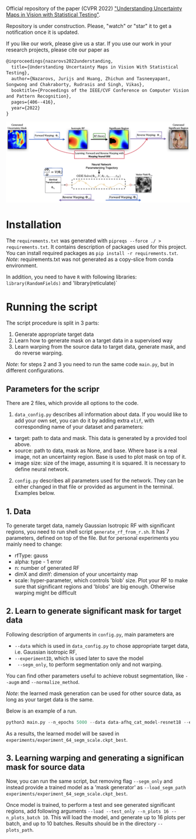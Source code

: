 Official repository of the paper (CVPR 2022)  ["Understanding Uncertainty Maps in Vision with Statistical Testing"](https://openaccess.thecvf.com/content/CVPR2022/papers/Nazarovs_Understanding_Uncertainty_Maps_in_Vision_With_Statistical_Testing_CVPR_2022_paper.pdf).

Repository is under construction. Please, "watch" or "star" it to get a notification once it is updated. 

If you like our work, please give us a star. If you use our work in your research projects,
please cite our paper as
```
@inproceedings{nazarovs2022understanding,
  title={Understanding Uncertainty Maps in Vision With Statistical Testing},
  author={Nazarovs, Jurijs and Huang, Zhichun and Tasneeyapant, Songwong and Chakraborty, Rudrasis and Singh, Vikas},
  booktitle={Proceedings of the IEEE/CVF Conference on Computer Vision and Pattern Recognition},
  pages={406--416},
  year={2022}
}
```

![](demo/main_idea.png "Demonstration of the method")

# Installation
The `requirements.txt` was generated with `pipreqs --force ./ > requirements.txt`. 
It contains description of packages used for this project.
You can install required packages as `pip install -r requirements.txt`. 
*Note*: requirements.txt was not generated as a copy-slice from conda environment.

In addition, you need to have `R` with following libraries: 
`library(RandomFields)` and 'library(reticulate)`
 

# Running the script
The script procedure is split in 3 parts:
1. Generate appropriate target data
2. Learn how to generate mask on a target data in a supervised way
3. Learn warping from the source data to target data, generate mask,
and do reverse warping.

*Note*: for steps 2 and 3 you need to run the same code `main.py`,
but in different configurations.

## Parameters for the scripr
There are 2 files, which provide all options to the code.
1. `data_config.py` describes all information about data. If you would like to add 
your own set, you can do it by adding extra `elif`, with corresponding name of your
dataset and parameters: 
- target: path to data and mask. This data is generated by a provided tool above.
- source: path to data, mask as None, and base. 
Where base is a real image, not an uncertainty region. Base is used to plot 
mask on top of it. 
- image size: size of the image, assuming it is squared. It is necessary to define
neural network.

2. `config.py` describes all parameters used for the network. They can be either
changed in that file or provided as argument in the terminal. Examples below.


## 1. Data
To generate target data, namely Gaussian Isotropic RF with significant regions,
you need to run shell script `generate_rf_from_r.sh`. It has 7 parameters, defined
on top of the file. But for personal experiments you mainly need to change: 
- rfType: gauss
- alpha: type - 1 error
- n: number of generated RF
- dimX and dimY: dimension of your uncertainty map
- scale: hyper-parameter, which controls 'blob' size. Plot your RF to make sure that
significant regions and 'blobs' are big enough. Otherwise warping might be difficult

## 2. Learn to generate significant mask for target data
Following description of arguments in `config.py`, main parameters are
- `--data` which is used in `data_config.py` to chose appropriate target data, i.e.
Gaussian isotropic RF, 
- `--experimentID`, which is used later to save the model
- ` --segm_only`, to perform segmentation only and not warping.

You can find other parameters useful to achieve robust segmentation, like 
`--augm` and `--normalize_method`.

*Note*: the learned mask generation can be used for other source data, as long 
as your target data is the same. 

Below is an example of a run.

```python
python3 main.py --n_epochs 5000 --data data-afhq_cat_model-resnet18 --experimentID 64_segm_scale --device 0 --method within --batch_size 256 --n_combine 1 --n_epochs_start_viz 1 --gen_loss_weight 1 --disc_loss_weight 1 --pval_targ 0.95 --gan_type wgan --ode_solver euler  --gen_type vxnet --freq_gen_update 1 --decay_every 100 --lr_gen 0.0001 --lr_disc 0.0001 --ode_vf init_img_y --ode_norm none --plots_path plots/  --rec_loss_weight 0.01 --freq_rec_update 1 --last_warp --jac_loss_weight_forw 1 --jac_loss_weight_back 1 --rec_weight_method default --outgrid_loss_weight_forw 1 --outgrid_loss_weight_back 1 --shuffle --crit_iter 10 --gplambda 10 --disc_optim adam --unet_add_input  --normalize_method scale --segm_only   --augm
```

As a results, the learned model will be saved in `experiments/experiment_64_segm_scale.ckpt_best`.

## 3. Learning warping and generating a significan mask for source data
Now, you can run the same script, but removing flag `--segm_only` and instead 
provide a trained model as a 'mask generator' as
`--load_segm_path experiments/experiment_64_segm_scale.ckpt_best`.

Once model is trained, to perform a test and see generated significant regions,
add following arguments `--load --test_only --n_plots 16 --n_plots_batch 10`. 
This will load the model, and generate up to 16 plots per batch,
and up to 10 batches.
Results should be in the directory `--plots_path`.
